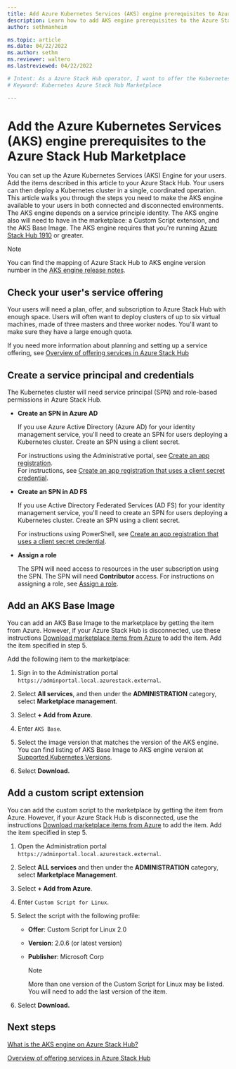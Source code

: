 ```yaml
---
title: Add Azure Kubernetes Services (AKS) engine prerequisites to Azure Stack Hub Marketplace 
description: Learn how to add AKS engine prerequisites to the Azure Stack Hub Marketplace.
author: sethmanheim

ms.topic: article
ms.date: 04/22/2022
ms.author: sethm
ms.reviewer: waltero
ms.lastreviewed: 04/22/2022

# Intent: As a Azure Stack Hub operator, I want to offer the Kubernetes so that users can run the AKS engine.
# Keyword: Kubernetes Azure Stack Hub Marketplace

---
```



# Add the Azure Kubernetes Services (AKS) engine prerequisites to the Azure Stack Hub Marketplace

You can set up the Azure Kubernetes Services (AKS) Engine for your users. Add the items described in this article to your Azure Stack Hub. Your users can then deploy a Kubernetes cluster in a single, coordinated operation. This article walks you through the steps you need to make the AKS engine available to your users in both connected and disconnected environments. The AKS engine depends on a service principle identity. The AKS engine also will need to have in the marketplace: a Custom Script extension, and the AKS Base Image. The AKS engine requires that you're running [Azure Stack Hub 1910](release-notes.md?view=azs-1910&preserve-view=true) or greater.

> [!NOTE]  
> You can find the mapping of Azure Stack Hub to AKS engine version number in the [AKS engine release notes](../user/kubernetes-aks-engine-release-notes.md#aks-engine-and-azure-stack-version-mapping).

## Check your user's service offering

Your users will need a plan, offer, and subscription to Azure Stack Hub with enough space. Users will often want to deploy clusters of up to six virtual machines, made of three masters and three worker nodes. You'll want to make sure they have a large enough quota.

If you need more information about planning and setting up a service offering, see [Overview of offering services in Azure Stack Hub](service-plan-offer-subscription-overview.md)

## Create a service principal and credentials

The Kubernetes cluster will need service principal (SPN) and role-based permissions in Azure Stack Hub.

- **Create an SPN in Azure AD**

    If you use Azure Active Directory (Azure AD) for your identity management service, you'll need to create an SPN for users deploying a Kubernetes cluster. Create an SPN using a client secret.  

    For instructions using the Administrative portal, see [Create an app registration](./give-app-access-to-resources.md?tabs=az1%2Caz2&pivots=state-connected#manage-an-azure-ad-app).  
    For instructions, see [Create an app registration that uses a client secret credential](./give-app-access-to-resources.md#create-an-app-registration-that-uses-a-client-secret-credential).

- **Create an SPN in AD FS**

    If you use Active Directory Federated Services (AD FS) for your identity management service, you'll need to create an SPN for users deploying a Kubernetes cluster. Create an SPN using a client secret.  

    For instructions using PowerShell, see [Create an app registration that uses a client secret credential](./give-app-access-to-resources.md#create-app-registration-client-secret-adfs).

- **Assign a role**

    The SPN will need access to resources in the user subscription using the SPN. The SPN will need **Contributor** access. For instructions on assigning a role, see [Assign a role](./give-app-access-to-resources.md?#assign-a-role).

## Add an AKS Base Image

You can add an AKS Base Image to the marketplace by getting the item from Azure. However, if your Azure Stack Hub is disconnected, use these instructions [Download marketplace items from Azure](azure-stack-download-azure-marketplace-item.md?pivots=state-disconnected) to add the item. Add the item specified in step 5.

Add the following item to the marketplace:

1. Sign in to the Administration portal `https://adminportal.local.azurestack.external`.

1. Select **All services**, and then under the **ADMINISTRATION** category, select **Marketplace management**.

1. Select **+ Add from Azure**.

1. Enter `AKS Base`.

1. Select the image version that matches the version of the AKS engine. You can find listing of AKS Base Image to AKS engine version at [Supported Kubernetes Versions](..\user\kubernetes-aks-engine-release-notes.md#aks-engine-and-azure-stack-version-mapping). 

1. Select **Download.**

## Add a custom script extension

You can add the custom script to the marketplace by getting the item from Azure. However, if your Azure Stack Hub is disconnected, use the instructions [Download marketplace items from Azure](azure-stack-download-azure-marketplace-item.md?pivots=state-disconnected) to add the item.  Add the item specified in step 5.

1. Open the Administration portal `https://adminportal.local.azurestack.external`.

1. Select **ALL services** and then under the **ADMINISTRATION** category, select **Marketplace Management**.

1. Select **+ Add from Azure**.

1. Enter `Custom Script for Linux`.

1. Select the script with the following profile:
   - **Offer**: Custom Script for Linux 2.0
   - **Version**: 2.0.6 (or latest version)
   - **Publisher**: Microsoft Corp

     > [!Note]  
     > More than one version of the Custom Script for Linux may be listed. You will need to add the last version of the item.

1. Select **Download.**

## Next steps

[What is the AKS engine on Azure Stack Hub?](../user/azure-stack-kubernetes-aks-engine-overview.md)

[Overview of offering services in Azure Stack Hub](service-plan-offer-subscription-overview.md)